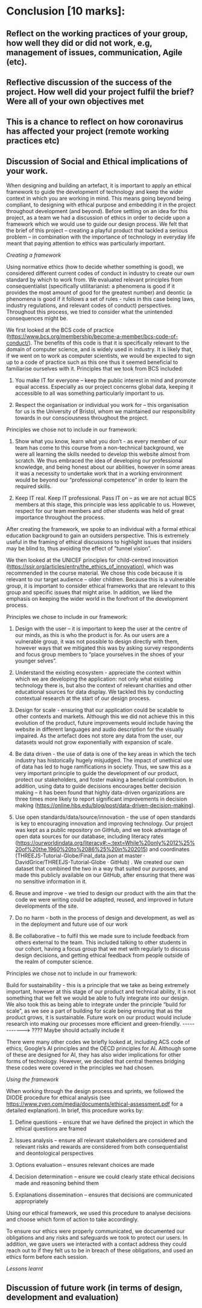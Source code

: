 # Conclusion [10 marks]:

## Reflect on the working practices of your group, how well they did or did not work, e.g, management of issues, communication, Agile (etc).

## Reflective discussion of the success of the project. How well did your project fulfil the brief? Were all of your own objectives met

## This is a chance to reflect on how coronavirus has affected your project (remote working practices etc)

## Discussion of Social and Ethical implications of your work.
When designing and building an artefact, it is important to apply an ethical framework to guide the development of technology and keep the wider context in which you are working in mind. This means going beyond being compliant, to designing with ethical purpose and embedding it in the project throughout development (and beyond).  Before settling on an idea for this project, as a team we had a discussion of ethics in order to decide upon a framework which we would use to guide our design process. We felt that the brief of this project – creating a playful product that tackled a serious problem – in combination with the importance of technology in everyday life meant that paying attention to ethics was particularly important.  

*Creating a framework*

Using normative ethics (how to decide whether something is good), we considered different current codes of conduct in industry to create our own standard by which to work from. We evaluated relevant principles from consequentialist (specifically utilitarianist: a phenomena is good if it provides the most amount of good for the greatest number) and deontic (a phenomena is good if it follows a set of rules - rules in this case being laws, industry regulations, and relevant codes of conduct) perspectives. Throughout this process, we tried to consider what the unintended consequences might be. 

We first looked at the BCS code of practice (https://www.bcs.org/membership/become-a-member/bcs-code-of-conduct/). The benefits of this code is that it is specifically relevant to the domain of computer science, and is widely used in industry. It is likely that, if we went on to work as computer scientists, we would be expected to sign up to a code of practice such as this one thus it seemed beneficial to familiarise ourselves with it. Principles that we took from BCS included: 

1. You make IT for everyone – keep the public interest in mind and promote equal access. Especially as our project concerns global data, keeping it accessible to all was something particularly important to us. 

2. Respect the organisation or individual you work for – this organisation for us is the University of Bristol, whom we maintained our responsibility towards in our consciousness throughout the project.  

Principles we chose not to include in our framework: 

1. Show what you know, learn what you don’t - as every member of our team has come to this course from a non-technical background, we were all learning the skills needed to develop this website almost from scratch. We thus embraced the idea of developing our professional knowledge, and being honest about our abilities, however in some areas it was a necessity to undertake work that in a working environment would be beyond our “professional competence” in order to learn the required skills. 

2. Keep IT real. Keep IT professional. Pass IT on – as we are not actual BCS members at this stage, this principle was less applicable to us. However, respect for our team members and other students was held of great importance throughout the process. 

After creating the framework, we spoke to an individual with a formal ethical education background to gain an outsiders perspective. This is extremely useful in the framing of ethical discussions to highlight issues that insiders may be blind to, thus avoiding the effect of “tunnel vision”. 

We then looked at the UNICEF principles for child-centred innovation (https://ssir.org/articles/entry/the_ethics_of_innovation), which was recommended in the course material. We chose this code because it is relevant to our target audience – older children. Because this is a vulnerable group, it is important to consider ethical frameworks that are relevant to this group and specific issues that might arise. In addition, we liked the emphasis on keeping the wider world in the forefront of the development process. 

Principles we chose to include in our framework: 

1. Design with the user – it is important to keep the user at the centre of our minds, as this is who the product is for. As our users are a vulnerable group, it was not possible to design directly with them, however ways that we mitigated this was by asking survey respondents and focus group members to “place yourselves in the shoes of your younger selves”. 

2. Understand the existing ecosystem - appreciate the context within which we are developing the application: not only what existing technology there is, but also the context of relevant charities and other educational sources for data display. We tackled this by conducting contextual research at the start of our design process. 

3. Design for scale - ensuring that our application could be scalable to other contexts and markets. Although this we did not achieve this in this evolution of the product, future improvements would include having the website in different languages and audio description for the visually impaired. As the artefact does not store any data from the user, our datasets would not grow exponentially with expansion of scale. 

4. Be data driven - the use of data is one of the key areas in which the tech industry has historically hugely misjudged. The impact of unethical use of data has led to huge ramifications in society. Thus, we saw this as a very important principle to guide the development of our product, protect our stakeholders, and foster making a beneficial contribution. In addition, using data to guide decisions encourages better decision making – it has been found that highly data-driven organizations are three times more likely to report significant improvements in decision making (https://online.hbs.edu/blog/post/data-driven-decision-making).  

5. Use open standards/data/source/innovation - the use of open standards is key to encouraging innovation and improving technology. Our project was kept as a public repository on GitHub, and we took advantage of open data sources for our database, including literacy rates (https://ourworldindata.org/literacy#:~:text=While%20only%2012%25%20of%20the,1960%20to%2086%25%20in%202015) and coordinates (THREEJS-Tutorial-Globe/Final_data.json at master · DavidGrice/THREEJS-Tutorial-Globe · GitHub) . We created our own dataset that combined the two in a way that suited our purposes, and made this publicly available on our GitHub, after ensuring that there was no sensitive information in it. 

6. Reuse and improve - we tried to design our product with the aim that the code we were writing could be adapted, reused, and improved in future developments of the site. 

7. Do no harm - both in the process of design and development, as well as in the deployment and future use of our work 

8. Be collaborative – to fulfil this we made sure to include feedback from others external to the team. This included talking to other students in our cohort, having a focus group that we met with regularly to discuss design decisions, and getting ethical feedback from people outside of the realm of computer science. 

Principles we chose not to include in our framework: 

Build for sustainability - this is a principle that we take as being extremely important, however at this stage of our product and technical ability, it is not something that we felt we would be able to fully integrate into our design. We also took this as being able to integrate under the principle “build for scale”, as we see a part of building for scale being ensuring that as the product grows, it is sustainable. Future work on our product would include research into making our processes more efficient and green-friendly. ------------> ???? Maybe should actually include it 

There were many other codes we briefly looked at, including ACS code of ethics, Google’s AI principles and the OECD principles for AI. Although some of these are designed for AI, they has also wider implications for other forms of technology. However, we decided that central themes bridging these codes were covered in the principles we had chosen. 

*Using the framework* 

When working through the design process and sprints, we followed the DIODE procedure for ethical analysis (see https://www.zyen.com/media/documents/ethical-assessment.pdf for a detailed explanation). In brief, this procedure works by: 

1. Define questions – ensure that we have defined the project in which the ethical questions are framed 

2. Issues analysis – ensure all relevant stakeholders are considered and relevant risks and rewards are considered from both consequentialist and deontological perspectives 

3. Options evaluation – ensures relevant choices are made 

4. Decision determination – ensure we could clearly state ethical decisions made and reasoning behind them 

5. Explanations dissemination – ensures that decisions are communicated appropriately 

Using our ethical framework, we used this procedure to analyse decisions and choose which form of action to take accordingly. 

To ensure our ethics were properly communicated, we documented our obligations and any risks and safeguards we took to protect our users. In addition, we gave users we interacted with a contact address they could reach out to if they felt us to be in breach of these obligations, and used an ethics form before each session. 

*Lessons learnt*

## Discussion of future work (in terms of design, development and evaluation)
